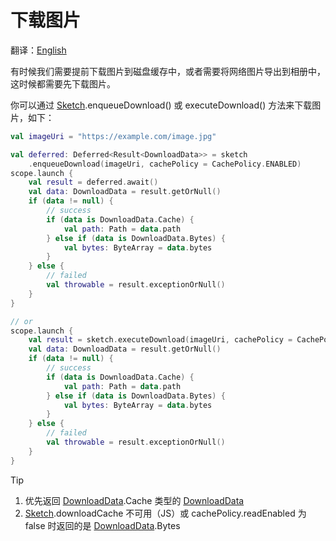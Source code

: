 # 下载图片

翻译：[English](download_image.md)

有时候我们需要提前下载图片到磁盘缓存中，或者需要将网络图片导出到相册中，这时候都需要先下载图片。

你可以通过 [Sketch].enqueueDownload() 或 executeDownload() 方法来下载图片，如下：

```kotlin
val imageUri = "https://example.com/image.jpg"

val deferred: Deferred<Result<DownloadData>> = sketch
    .enqueueDownload(imageUri, cachePolicy = CachePolicy.ENABLED)
scope.launch {
    val result = deferred.await()
    val data: DownloadData = result.getOrNull()
    if (data != null) {
        // success
        if (data is DownloadData.Cache) {
            val path: Path = data.path
        } else if (data is DownloadData.Bytes) {
            val bytes: ByteArray = data.bytes
        }
    } else {
        // failed
        val throwable = result.exceptionOrNull()
    }
}

// or
scope.launch {
    val result = sketch.executeDownload(imageUri, cachePolicy = CachePolicy.ENABLED)
    val data: DownloadData = result.getOrNull()
    if (data != null) {
        // success
        if (data is DownloadData.Cache) {
            val path: Path = data.path
        } else if (data is DownloadData.Bytes) {
            val bytes: ByteArray = data.bytes
        }
    } else {
        // failed
        val throwable = result.exceptionOrNull()
    }
}
```

> [!TIP]
> 1. 优先返回 [DownloadData].Cache 类型的 [DownloadData]
> 2. [Sketch].downloadCache 不可用（JS）或 cachePolicy.readEnabled 为 false
     时返回的是 [DownloadData].Bytes

[ImageRequest]: ../../sketch-core/src/commonMain/kotlin/com/github/panpf/sketch/request/ImageRequest.common.kt

[Sketch]: ../../sketch-core/src/commonMain/kotlin/com/github/panpf/sketch/Sketch.common.kt

[DownloadData]: ../../sketch-core/src/commonMain/kotlin/com/github/panpf/sketch/util/DownloadData.kt